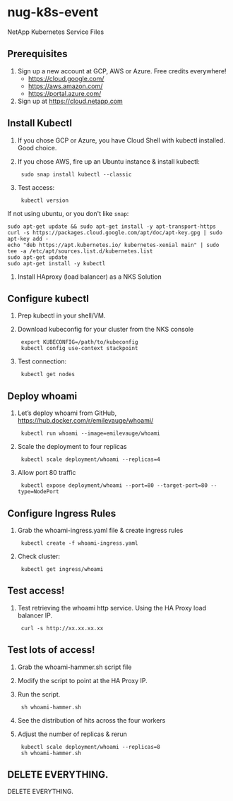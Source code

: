 # nug-k8s-event
NetApp Kubernetes Service Files

## Prerequisites
1. Sign up a new account at GCP, AWS or Azure. Free credits everywhere!
   * https://cloud.google.com/
   * https://aws.amazon.com/
   * https://portal.azure.com/
1. Sign up at https://cloud.netapp.com

## Install Kubectl
1. If you chose GCP or Azure, you have Cloud Shell with kubectl installed. Good choice.

1. If you chose AWS, fire up an Ubuntu instance & install kubectl:

		sudo snap install kubectl --classic

1. Test access:

		kubectl version
	
If not using ubuntu, or you don't like ```snap```:

	sudo apt-get update && sudo apt-get install -y apt-transport-https
	curl -s https://packages.cloud.google.com/apt/doc/apt-key.gpg | sudo apt-key add -
	echo "deb https://apt.kubernetes.io/ kubernetes-xenial main" | sudo tee -a /etc/apt/sources.list.d/kubernetes.list
	sudo apt-get update
	sudo apt-get install -y kubectl

1. Install HAproxy (load balancer) as a NKS Solution

## Configure kubectl
1. Prep kubectl in your shell/VM.
1. Download kubeconfig for your cluster from the NKS console

		export KUBECONFIG=/path/to/kubeconfig
		kubectl config use-context stackpoint

1. Test connection: 

		kubectl get nodes

## Deploy whoami
1. Let’s deploy whoami from GitHub, https://hub.docker.com/r/emilevauge/whoami/

		kubectl run whoami --image=emilevauge/whoami

1. Scale the deployment to four replicas

		kubectl scale deployment/whoami --replicas=4

1. Allow port 80 traffic

		kubectl expose deployment/whoami --port=80 --target-port=80 --type=NodePort

## Configure Ingress Rules
1. Grab the whoami-ingress.yaml file & create ingress rules

		kubectl create -f whoami-ingress.yaml

1. Check cluster:

		kubectl get ingress/whoami

## Test access!
1. Test retrieving the whoami http service. Using the HA Proxy load balancer IP.

		curl -s http://xx.xx.xx.xx

## Test lots of access!
1. Grab the whoami-hammer.sh script file
1. Modify the script to point at the HA Proxy IP.
1. Run the script.

		sh whoami-hammer.sh

1. See the distribution of hits across the four workers

1. Adjust the number of replicas & rerun

		kubectl scale deployment/whoami --replicas=8
		sh whoami-hammer.sh

## DELETE EVERYTHING.

DELETE EVERYTHING.